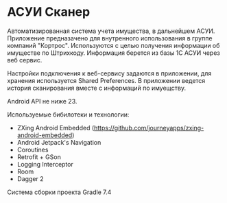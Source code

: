# АСУИ Сканер

Автоматизированная система учета имущества, в дальнейшем АСУИ.
Приложение предназачено для внутренного использования в группе компаний "Кортрос".
Используются с целью получения информации об имуществе по Штрихкоду. Информация берется из базы 1С АСУИ через веб сервис.

Настройки подключения к веб-сервису задаются в приложении, для хранения используется Shared Preferences.
В приложении ведется история сканирования вместе с информаций по имуещству.

Android API не ниже 23.

Используемые бибилотеки и технологии:
- ZXing Android Embedded (https://github.com/journeyapps/zxing-android-embedded)
- Android Jetpack's Navigation
- Coroutines
- Retrofit + GSon
- Logging Interceptor
- Room
- Dagger 2

Система сборки проекта Gradle 7.4
